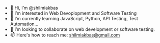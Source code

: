 - 👋 Hi, I’m @shilmiakbas
- 👀 I’m interested in Web Devoplopment and Software Testing
- 🌱 I’m currently learning JavaScript, Python, API Testing, Test Automation... 
- 💞️ I’m looking to collaborate on web development or software testing.
- 📫 Here's how to reach me: shilmiakbas@gmail.com

<!---
shilmiakbas/shilmiakbas is a ✨ special ✨ repository because its `README.md` (this file) appears on your GitHub profile.
You can click the Preview link to take a look at your changes.
--->
